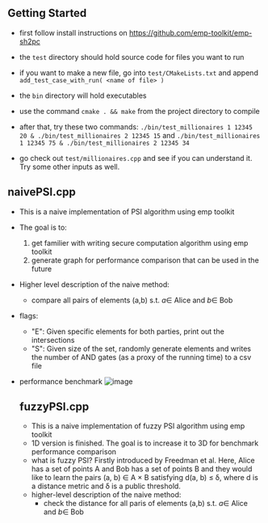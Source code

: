 ## Getting Started
- first follow install instructions on https://github.com/emp-toolkit/emp-sh2pc 

- the `test` directory should hold source code for files you want to run
- if you want to make a new file, go into `test/CMakeLists.txt` and append `add_test_case_with_run( <name of file> )`
- the `bin` directory will hold executables
- use the command `cmake . && make` from the project directory to compile
- after that, try these two commands: `./bin/test_millionaires 1 12345 20 & ./bin/test_millionaires 2 12345 15` and `./bin/test_millionaires 1 12345 75 & ./bin/test_millionaires 2 12345 34`
- go check out `test/millionaires.cpp` and see if you can understand it. Try some other inputs as well.

## naivePSI.cpp 

- This is a naive implementation of PSI algorithm using emp toolkit 
- The goal is to: 
    1. get familier with writing secure computation algorithm using emp toolkit
    2. generate graph for performance comparison that can be used in the future
- Higher level description of the naive method:
    * compare all pairs of elements (a,b) s.t. $a \in$ Alice and $b \in$ Bob
- flags:
    * "E": Given specific elements for both parties, print out the intersections
    * "S": Given size of the set, randomly generate elements and writes the number of AND gates (as a proxy of the running time) to a csv file
- performance benchmark
  ![image](https://github.com/Elle-Wen/elle-psi/assets/70612012/a6d10bed-7dc1-4176-8a4b-795d6368deda)

  ## fuzzyPSI.cpp

  - This is a naive implementation of fuzzy PSI algorithm using emp toolkit
  - 1D version is finished. The goal is to increase it to 3D for benchmark performance comparison
  - what is fuzzy PSI?
        Firstly introduced by Freedman et al. Here, Alice has a set of points A and Bob has a set of points B and they would like to learn the pairs (a, b) ∈ A × B satisfying
        d(a, b) ≤ δ, where d is a distance metric and δ is a public threshold.
  - higher-level description of the naive method:
      * check the distance for all paris of elements (a,b) s.t. $a \in$ Alice and $b \in$ Bob



  
